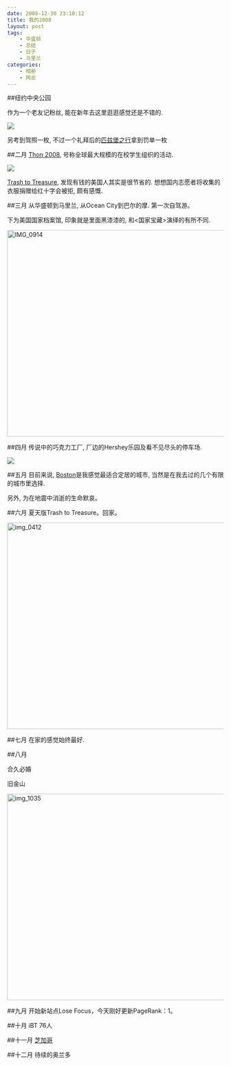 ```yaml
---
date: 2008-12-30 23:10:12
title: 我的2008
layout: post
tags:
    - 华盛顿
    - 总结
    - 日子
    - 马里兰
categories:
    - 相册
    - 网志
---
```

##纽约中央公园

作为一个老友记粉丝, 能在新年去这里逛逛感觉还是不错的.

![](http://farm8.staticflickr.com/7091/6997597180_b5c07c8e1f_z.jpg)

另考到驾照一枚, 不过一个礼拜后的[匹兹堡之行](http://ztpala.com/2007/11/21/pittsburgh/)拿到罚单一枚

##二月
[Thon 2008](http://ztpala.com/2008/02/24/thon-2008/), 号称全球最大规模的在校学生组织的活动.

![](http://farm8.staticflickr.com/7263/6997760624_816d9573ef_z.jpg)

[Trash to Treasure](http://ztpala.com/2008/02/10/trash-to-treasure/), 发现有钱的美国人其实是很节省的. 想想国内志愿者将收集的衣服捐赠给红十字会被拒, 颇有感慨.

##三月
从华盛顿到马里兰, 从Ocean City到巴尔的摩. 第一次自驾游。

下为美国国家档案馆, 印象就是里面黑漆漆的, 和&lt;国家宝藏&gt;演绎的有所不同.

<a href="http://www.flickr.com/photos/ztpala/7143873181/" title="IMG_0914 by ztpala, on Flickr"><img src="http://farm9.staticflickr.com/8151/7143873181_ec4de1ff2d_z.jpg" width="640" height="480" alt="IMG_0914"></a>

##四月
传说中的巧克力工厂, 厂边的Hershey乐园及看不见尽头的停车场.

![](http://farm6.staticflickr.com/5115/7143890763_fd97fd03f6_z.jpg)

##五月
目前来说, [Boston](http://ztpala.com/2008/05/26/boston/)是我感觉最适合定居的城市, 当然是在我去过的几个有限的城市里选择.

另外, 为在地震中消逝的生命默哀。

##六月
夏天版Trash to Treasure。回家。

<a href="http://www.flickr.com/photos/ztpala/7143954633/" title="img_0412 by ztpala, on Flickr"><img src="http://farm6.staticflickr.com/5155/7143954633_a747b7b924_z.jpg" width="640" height="480" alt="img_0412"></a>

##七月
在家的感觉始终最好.

##八月

合久必婚

旧金山

<a href="http://www.flickr.com/photos/ztpala/7143978001/" title="img_1035 by ztpala, on Flickr"><img src="http://farm8.staticflickr.com/7209/7143978001_161eb7c376_z.jpg" width="640" height="480" alt="img_1035"></a>

##九月
开始新站点Lose Focus，今天刚好更新PageRank：1。

##十月
iBT 76人

##十一月
[芝加哥](http://ztpala.com/2008/12/01/chicago/)

##十二月
待续的奥兰多
